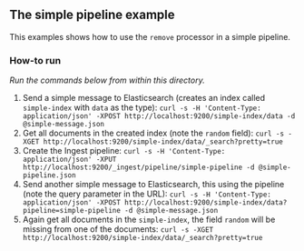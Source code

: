 ## The simple pipeline example

This examples shows how to use the `remove` processor in a simple pipeline.

### How-to run

_Run the commands below from within this directory._

1. Send a simple message to Elasticsearch (creates an index called `simple-index` with `data` as the type):
```curl -s -H 'Content-Type: application/json' -XPOST http://localhost:9200/simple-index/data -d @simple-message.json```
2. Get all documents in the created index (note the `random` field):
```curl -s -XGET http://localhost:9200/simple-index/data/_search?pretty=true```
3. Create the Ingest pipeline:
```curl -s -H 'Content-Type: application/json' -XPUT http://localhost:9200/_ingest/pipeline/simple-pipeline -d @simple-pipeline.json```
4. Send another simple message to Elasticsearch, this using the pipeline (note the query parameter in the URL):
```curl -s -H 'Content-Type: application/json' -XPOST http://localhost:9200/simple-index/data?pipeline=simple-pipeline -d @simple-message.json```
5. Again get all documents in the `simple-index`, the field `random` will be missing from one of the documents:
```curl -s -XGET http://localhost:9200/simple-index/data/_search?pretty=true```